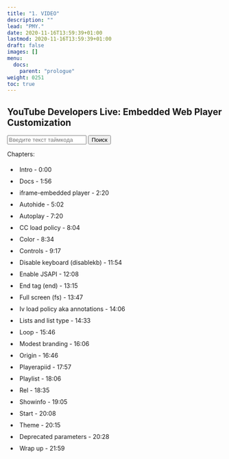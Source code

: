 ```yaml
---
title: "1. VIDEO"
description: ""
lead: "PMY."
date: 2020-11-16T13:59:39+01:00
lastmod: 2020-11-16T13:59:39+01:00
draft: false
images: []
menu:
  docs:
    parent: "prologue"
weight: 0251
toc: true
---
```

## YouTube Developers Live: Embedded Web Player Customization

<div id="ytplayer"></div>

<!-- HTML разметка для поля ввода и кнопки поиска -->
<input type="text" id="searchInput" placeholder="Введите текст таймкода">
<button onclick="handleSearch()">Поиск</button>

<!-- JavaScript для обработки ввода пользователя и вызова функции поиска -->
<script>
  // Load the IFrame Player API code asynchronously.
  var tag = document.createElement('script');
  tag.src = "https://www.youtube.com/player_api";
  var firstScriptTag = document.getElementsByTagName('script')[0];
  firstScriptTag.parentNode.insertBefore(tag, firstScriptTag);

  // Replace the 'ytplayer' element with a YouTube player after the API code downloads.
  var player;
  function onYouTubeIframeAPIReady() {
    player = new YT.Player('ytplayer', {
      height: '360',
      width: '640',
      videoId: 'M7lc1UVf-VE'
    });
  }

  // Обработка ввода пользователя и вызов функции поиска
  function handleSearch() {
    var query = document.getElementById('searchInput').value;
    searchByText(query);
  }

  // Список таймкодов
  var timecodes = [
    {time: '0:00', description: 'Intro'},
    {time: '1:56', description: 'Docs'},
    {time: '2:20', description: 'iframe-embedded player'},
    {time: '5:02', description: 'Autohide'},
    {time: '7:20', description: 'Autoplay'},
    {time: '8:04', description: 'CC load policy'},
    {time: '8:34', description: 'Color'},
    {time: '9:17', description: 'Controls'},
    {time: '11:54', description: 'Disable keyboard (disablekb)'},
    {time: '12:08', description: 'Enable JSAPI'},
    {time: '13:15', description: 'End tag (end)'},
    {time: '13:47', description: 'Full screen (fs)'},
    {time: '14:06', description: 'Iv load policy aka annotations'},
    {time: '14:33', description: 'Lists and list type'},
    {time: '15:46', description: 'Loop'},
    {time: '16:06', description: 'Modest branding'},
    {time: '16:46', description: 'Origin'},
    {time: '17:57', description: 'Playerapiid'},
    {time: '18:06', description: 'Playlist'},
    {time: '18:35', description: 'Rel'},
    {time: '19:05', description: 'Showinfo'},
    {time: '20:08', description: 'Start'},
    {time: '20:15', description: 'Theme'},
    {time: '20:28', description: 'Deprecated parameters'},
    {time: '21:59', description: 'Wrap up'}
  ];

  // Функция поиска по тексту таймкода
  function searchByText(query) {
    for (var i = 0; i < timecodes.length; i++) {
      if (timecodes[i].description.toLowerCase().includes(query.toLowerCase())) {
        var timeArray = timecodes[i].time.split(':');
        var minutes = parseInt(timeArray[0]);
        var seconds = parseInt(timeArray[1]);
        var totalTime = (minutes * 60) + seconds;
        player.seekTo(totalTime, true);
        break;
      }
    }
  }

  // Функция для перехода к указанному времени таймкода
  function goToTime(time) {
    var timeArray = time.split(':');
    var minutes = parseInt(timeArray[0]);
    var seconds = parseInt(timeArray[1]);
    var totalTime = (minutes * 60) + seconds;
    player.seekTo(totalTime, true);
  }
</script>

<!-- Стили для списка таймкодов -->
<style>

#timecodeList ul li {
  padding: 5px;
  cursor: pointer;
}


#timecodeList ul li:hover {
  background-color: lightgray;
}
</style>

Chapters:
<!-- HTML разметка для списка таймкодов -->
<div id="timecodeList">
  <ul>
    <li onclick="goToTime('0:00')">Intro - 0:00</li>
    <li onclick="goToTime('1:56')">Docs - 1:56</li>
    <li onclick="goToTime('2:20')">iframe-embedded player - 2:20</li>
    <li onclick="goToTime('5:02')">Autohide - 5:02</li>
    <li onclick="goToTime('7:20')">Autoplay - 7:20</li>
    <li onclick="goToTime('8:04')">CC load policy - 8:04</li>
    <li onclick="goToTime('8:34')">Color - 8:34</li>
    <li onclick="goToTime('9:17')">Controls - 9:17</li>
    <li onclick="goToTime('11:54')">Disable keyboard (disablekb) - 11:54</li>
    <li onclick="goToTime('12:08')">Enable JSAPI - 12:08</li>
    <li onclick="goToTime('13:15')">End tag (end) - 13:15</li>
    <li onclick="goToTime('13:47')">Full screen (fs) - 13:47</li>
    <li onclick="goToTime('14:06')">Iv load policy aka annotations - 14:06</li>
    <li onclick="goToTime('14:33')">Lists and list type - 14:33</li>
    <li onclick="goToTime('15:46')">Loop - 15:46</li>
    <li onclick="goToTime('16:06')">Modest branding - 16:06</li>
    <li onclick="goToTime('16:46')">Origin - 16:46</li>
    <li onclick="goToTime('17:57')">Playerapiid - 17:57</li>
    <li onclick="goToTime('18:06')">Playlist - 18:06</li>
    <li onclick="goToTime('18:35')">Rel - 18:35</li>
    <li onclick="goToTime('19:05')">Showinfo - 19:05</li>
    <li onclick="goToTime('20:08')">Start - 20:08</li>
    <li onclick="goToTime('20:15')">Theme - 20:15</li>
    <li onclick="goToTime('20:28')">Deprecated parameters - 20:28</li>
    <li onclick="goToTime('21:59')">Wrap up - 21:59</li>
  </ul>
</div>


